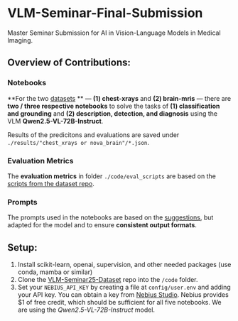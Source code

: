 # VLM-Seminar-Final-Submission
Master Seminar Submission for AI in Vision-Language Models in Medical Imaging.

## Overview of Contributions:

### Notebooks
**For the two [datasets](https://github.com/LijunRio/VLM-Seminar25-Dataset) ** — **(1) chest-xrays** and **(2) brain-mris** — there are **two / three respective notebooks** to solve the tasks of **(1) classification and grounding** and **(2) description, detection, and diagnosis** using the VLM **Qwen2.5-VL-72B-Instruct**. 

Results of the predicitons and evaluations are saved under `./results/"chest_xrays or nova_brain"/*.json`.

### Evaluation Metrics
The **evaluation metrics** in folder `./code/eval_scripts` are based on the [scripts from the dataset repo](https://github.com/LijunRio/VLM-Seminar25-Dataset).

### Prompts
The prompts used in the notebooks are based on the [suggestions](https://github.com/LijunRio/VLM-Seminar25-Dataset?tab=readme-ov-file#-tasks--evaluation), but adapted for the model and to ensure **consistent output formats**.

## Setup:
1. Install scikit-learn, openai, supervision, and other needed packages (use conda, mamba or similar)
2. Clone the [VLM-Seminar25-Dataset](https://github.com/LijunRio/VLM-Seminar25-Dataset) repo into the `/code` folder.
3. Set your `NEBIUS_API_KEY` by creating a file at `config/user.env` and adding your API key. You can obtain a key from [Nebius Studio](https://studio.nebius.com/). Nebius provides $1 of free credit, which should be sufficient for all five notebooks. We are using the *Qwen2.5-VL-72B-Instruct* model.

